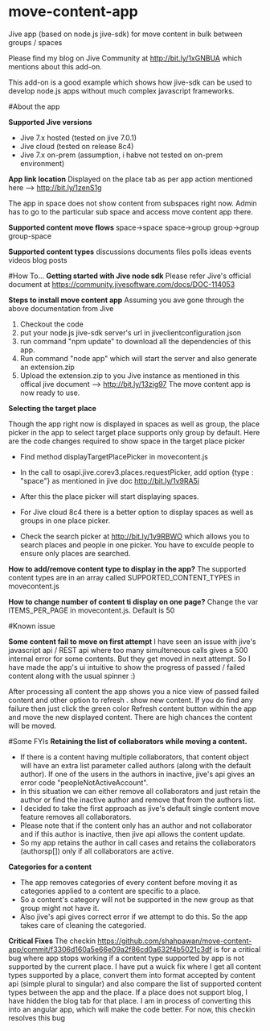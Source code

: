 move-content-app
================

Jive app (based on node.js jive-sdk) for move content in bulk between groups / spaces

Please find my blog on Jive Community at http://bit.ly/1xGNBUA which mentions about this add-on.

This add-on is a good example which shows how jive-sdk can be used to develop node.js apps without much complex javascript frameworks.


#About the app

**Supported Jive versions**
- Jive 7.x hosted (tested on jive 7.0.1)
- Jive cloud (tested on release 8c4)
- Jive 7.x on-prem (assumption, i habve not tested on on-prem environment)

**App link location**
Displayed on the place tab as per app action mentioned here --> http://bit.ly/1zenS1g

The app in space does not show content from subspaces right now. Admin has to go to the particular sub space and access move content app there.

**Supported content move flows**
space->space
space->group 
group->group
group-space

**Supported content types** 
discussions 
documents 
files 
polls
ideas
events
videos
blog posts


#How To...
**Getting started with Jive node sdk**
Please refer Jive's official document at https://community.jivesoftware.com/docs/DOC-114053

**Steps to install move content app**
Assuming you ave gone through the above documentation from Jive

1. Checkout the code
2. put your node.js jive-sdk server's url in jiveclientconfiguration.json
3. run command "npm update" to download all the dependencies of this app.
4. Run command "node app" which will start the server and also generate an extension.zip
5. Upload the extension.zip to you Jive instance as mentioned in this offical jive document --> http://bit.ly/13zig97
The move content app is now ready to use.


**Selecting the target place**

Though the app right now is displayed in spaces as well as group, the place picker in the app to select target place supports only group by default.
Here are the code changes required to show space in the target place picker
- Find method displayTargetPlacePicker in movecontent.js
- In the call to osapi.jive.corev3.places.requestPicker, add option {type : "space"} as mentioned in jive doc http://bit.ly/1v9RA5i
- After this the place picker will start displaying spaces. 
 
- For Jive cloud 8c4 there is a better option to display spaces as well as groups in one place picker.
- Check the search picker at http://bit.ly/1v9RBWO which allows you to search places and people in one picker. You have to exculde people to ensure only places are searched. 


**How to add/remove content type to display in the app?**
The supported content types are in an array called SUPPORTED_CONTENT_TYPES in movecontent.js

**How to change number of content ti display on one page?**
Change the var ITEMS_PER_PAGE in movecontent.js. Default is 50

#Known issue

**Some content fail to move on first attempt**
I have seen an issue with jive's javascript api / REST api where too many simulteneous calls gives a 500 internal error for some contents. But they get moved in next attempt. 
So I have made the app's ui intuitive to show the progress of passed / failed content along with the usual spinner :)

After processing all content the app shows you a nice view of passed failed content and other option to refresh . show new content.
If you do find any failure then just click the green color Refresh content button within the app and move the new displayed content. There are high chances the content will be moved.

#Some FYIs
**Retaining the list of collaborators while moving a content.**
- If there is a content having multiple collaborators, that content object will have an extra list parameter called authors (along with the default  author). If one of the users in the authors in inactive, jive's api gives an error code "peopleNotActiveAccount". 
- In this situation we can either remove all collaborators and just retain the author or find the inactive author and remove that from the authors list.
- I decided to take the first approach as jive's default single content move feature removes all collaborators.
- Please note that if the content only has an author and not collaborator and if this author is inactive, then jive api allows the content update.
- So my app retains the author in call cases and retains the collaborators (authorsp[]) only if all collaborators are active.
 
**Categories for a content**
- The app removes categories of every content before moving it as categories applied to a content are specific to a place. 
- So a content's category will not be supported in the new group as that group might not have it. 
- Also jive's api gives correct error if we attempt to do this. So the app takes care of cleaning the categoried.
 

**Critical Fixes**
The checkin https://github.com/shahpawan/move-content-app/commit/f3306d160a5e66e09a2f86cd0a632f4b5021c3df is for a critical bug where app stops working if a content type supported by app is not supported by the current place.
I have put a wuick fix where I get all content types supported by a place, convert them into format accepted by content api (simple plural to singular) and also compare the list of supported content types between the app and the place. If a place does not support blog, I have hidden the blog tab for that place.
I am in process of converting this into an angular app, which will make the code better. For now, this checkin resolves this bug

